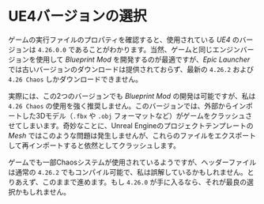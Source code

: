 # UE4バージョンの選択

ゲームの実行ファイルのプロパティを確認すると、使用されている *UE4* のバージョンは `4.26.0.0` であることがわかります。当然、ゲームと同じエンジンバージョンを使用して *Blueprint Mod* を開発するのが最適ですが、*Epic Launcher* では古いバージョンのダウンロードは提供されておらず、最新の `4.26.2` および `4.26 Chaos` しかダウンロードできません。

実際には、この2つのバージョンでも *Blueprint Mod* の開発は可能ですが、私は `4.26 Chaos` の使用を強く推奨しません。このバージョンでは、外部からインポートした3Dモデル（`.fbx` や `.obj` フォーマットなど）がゲームをクラッシュさせてしまいます。奇妙なことに、Unreal Engineのプロジェクトテンプレートの *Mesh* ではこのような問題は発生しませんが、これらのファイルをエクスポートして再インポートすると依然としてクラッシュします。

ゲームでも一部Chaosシステムが使用されているようですが、ヘッダーファイルは通常の `4.26.2` でもコンパイル可能で、私は誤解しているかもしれません。とりあえず、このままで進めます。もし `4.26.0` が手に入るなら、それが最良の選択かもしれません。
